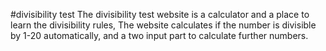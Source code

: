 #divisibility test
The divisibility test website is a calculator and a place to learn the divisibility rules, The website calculates if the number is divisible by 1-20 automatically, and a two input part to calculate further numbers.
